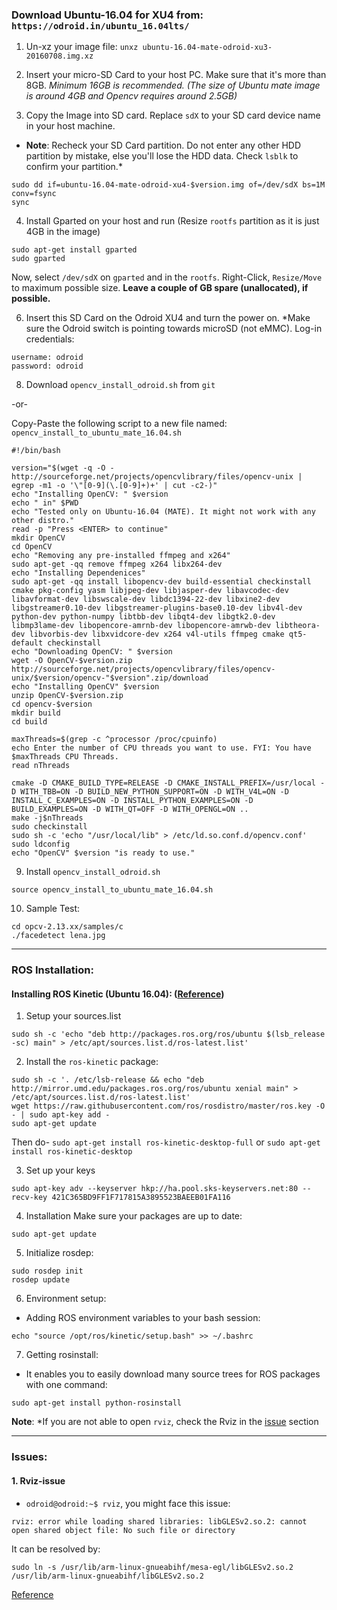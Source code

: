 ### Download Ubuntu-16.04 for XU4 from: `https://odroid.in/ubuntu_16.04lts/`

1. Un-xz your image file: 
`unxz ubuntu-16.04-mate-odroid-xu3-20160708.img.xz`

2. Insert your micro-SD Card to your host PC. Make sure that it's more than 8GB. *Minimum 16GB is recommended.*
*(The size of Ubuntu mate image is around 4GB and Opencv requires around 2.5GB)*

3. Copy the Image into SD card. 
Replace `sdX` to your SD card device name in your host machine.
* **Note**: Recheck your SD Card partition. Do not enter any other HDD partition by mistake, else you'll lose the HDD data. Check `lsblk` to confirm your partition.*
```
sudo dd if=ubuntu-16.04-mate-odroid-xu4-$version.img of=/dev/sdX bs=1M conv=fsync
sync
```

4. Install Gparted on your host and run
(Resize `rootfs` partition as it is just 4GB in the image)
```
sudo apt-get install gparted
sudo gparted
```
Now, select `/dev/sdX` on `gparted` and in the `rootfs`. Right-Click, `Resize/Move` to maximum possible size. **Leave a couple of GB spare (unallocated), if possible.**

6. Insert this SD Card on the Odroid XU4 and turn the power on.
*Make sure the Odroid switch is pointing towards microSD (not eMMC). 
Log-in credentials:

```
username: odroid
password: odroid
```

8. Download `opencv_install_odroid.sh` from `git`

-or-

Copy-Paste the following script to a new file named: `opencv_install_to_ubuntu_mate_16.04.sh`
```
#!/bin/bash

version="$(wget -q -O - http://sourceforge.net/projects/opencvlibrary/files/opencv-unix | egrep -m1 -o '\"[0-9](\.[0-9]+)+' | cut -c2-)"
echo "Installing OpenCV: " $version
echo " in" $PWD
echo "Tested only on Ubuntu-16.04 (MATE). It might not work with any other distro."
read -p "Press <ENTER> to continue"
mkdir OpenCV
cd OpenCV
echo "Removing any pre-installed ffmpeg and x264"
sudo apt-get -qq remove ffmpeg x264 libx264-dev
echo "Installing Dependenices"
sudo apt-get -qq install libopencv-dev build-essential checkinstall cmake pkg-config yasm libjpeg-dev libjasper-dev libavcodec-dev libavformat-dev libswscale-dev libdc1394-22-dev libxine2-dev libgstreamer0.10-dev libgstreamer-plugins-base0.10-dev libv4l-dev python-dev python-numpy libtbb-dev libqt4-dev libgtk2.0-dev libmp3lame-dev libopencore-amrnb-dev libopencore-amrwb-dev libtheora-dev libvorbis-dev libxvidcore-dev x264 v4l-utils ffmpeg cmake qt5-default checkinstall
echo "Downloading OpenCV: " $version
wget -O OpenCV-$version.zip http://sourceforge.net/projects/opencvlibrary/files/opencv-unix/$version/opencv-"$version".zip/download
echo "Installing OpenCV" $version
unzip OpenCV-$version.zip
cd opencv-$version
mkdir build
cd build

maxThreads=$(grep -c ^processor /proc/cpuinfo)
echo Enter the number of CPU threads you want to use. FYI: You have $maxThreads CPU Threads.
read nThreads

cmake -D CMAKE_BUILD_TYPE=RELEASE -D CMAKE_INSTALL_PREFIX=/usr/local -D WITH_TBB=ON -D BUILD_NEW_PYTHON_SUPPORT=ON -D WITH_V4L=ON -D INSTALL_C_EXAMPLES=ON -D INSTALL_PYTHON_EXAMPLES=ON -D BUILD_EXAMPLES=ON -D WITH_QT=OFF -D WITH_OPENGL=ON ..
make -j$nThreads
sudo checkinstall
sudo sh -c 'echo "/usr/local/lib" > /etc/ld.so.conf.d/opencv.conf'
sudo ldconfig
echo "OpenCV" $version "is ready to use."
```

9. Install `opencv_install_odroid.sh`

```
source opencv_install_to_ubuntu_mate_16.04.sh
```

10. Sample Test:
```
cd opcv-2.13.xx/samples/c
./facedetect lena.jpg
```
***
### ROS Installation:
#### Installing ROS Kinetic (Ubuntu 16.04): ([Reference](http://wiki.ros.org/kinectic/Installation/Ubuntu))
1. Setup your sources.list 
```
sudo sh -c 'echo "deb http://packages.ros.org/ros/ubuntu $(lsb_release -sc) main" > /etc/apt/sources.list.d/ros-latest.list'
```

2. Install the `ros-kinetic` package:
```
sudo sh -c '. /etc/lsb-release && echo "deb http://mirror.umd.edu/packages.ros.org/ros/ubuntu xenial main" > /etc/apt/sources.list.d/ros-latest.list' 
wget https://raw.githubusercontent.com/ros/rosdistro/master/ros.key -O - | sudo apt-key add - 
sudo apt-get update 
```
Then do- 
```sudo apt-get install ros-kinetic-desktop-full```
or 
```sudo apt-get install ros-kinetic-desktop```

3. Set up your keys
```
sudo apt-key adv --keyserver hkp://ha.pool.sks-keyservers.net:80 --recv-key 421C365BD9FF1F717815A3895523BAEEB01FA116
```

4. Installation
Make sure your packages are up to date:
```
sudo apt-get update
```

5. Initialize rosdep:
```
sudo rosdep init
rosdep update
```

6. Environment setup:
- Adding ROS environment variables to your bash session:
```
echo "source /opt/ros/kinetic/setup.bash" >> ~/.bashrc
```
7. Getting rosinstall:
- It enables you to easily download many source trees for ROS packages with one command:
```
sudo apt-get install python-rosinstall
```

**Note**: *If you are not able to open `rviz`, check the Rviz in the [issue](#1.-rviz-issue) section

***

### Issues:
#### 1. Rviz-issue
- `odroid@odroid:~$ rviz`, you might face this issue:
```
rviz: error while loading shared libraries: libGLESv2.so.2: cannot open shared object file: No such file or directory
```
It can be resolved by:
```
sudo ln -s /usr/lib/arm-linux-gnueabihf/mesa-egl/libGLESv2.so.2 /usr/lib/arm-linux-gnueabihf/libGLESv2.so.2
```
[Reference](http://indilib.org/forum/general/2402-solved-problem-with-libglesv2-so-2-on-odroid-xu4.html)

